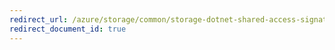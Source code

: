 ```yaml
---
redirect_url: /azure/storage/common/storage-dotnet-shared-access-signature-part-1
redirect_document_id: true
---
```

